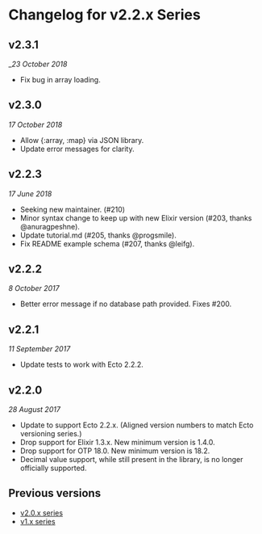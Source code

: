 # Changelog for v2.2.x Series
## v2.3.1

__23 October 2018_

* Fix bug in array loading.

## v2.3.0

_17 October 2018_

* Allow {:array, :map} via JSON library.
* Update error messages for clarity.

## v2.2.3

_17 June 2018_

* Seeking new maintainer. (#210)
* Minor syntax change to keep up with new Elixir version (#203, thanks @anuragpeshne).
* Update tutorial.md (#205, thanks @progsmile).
* Fix README example schema (#207, thanks @leifg).


## v2.2.2

_8 October 2017_

* Better error message if no database path provided. Fixes #200.


## v2.2.1

_11 September 2017_

* Update tests to work with Ecto 2.2.2.


## v2.2.0

_28 August 2017_

* Update to support Ecto 2.2.x. (Aligned version numbers to match Ecto versioning series.)
* Drop support for Elixir 1.3.x. New minimum version is 1.4.0.
* Drop support for OTP 18.0. New minimum version is 18.2.
* Decimal value support, while still present in the library, is no longer officially supported.


## Previous versions

* [v2.0.x series](https://github.com/scouten/sqlite_ecto2/blob/v2.0/CHANGELOG.md)
* [v1.x series](https://github.com/jazzyb/sqlite_ecto/blob/master/CHANGELOG.md)
